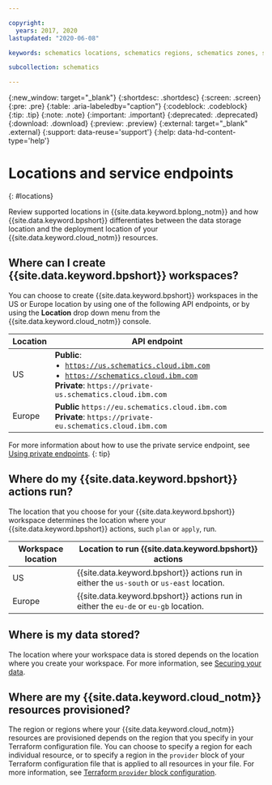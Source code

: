 ```yaml
---

copyright:
  years: 2017, 2020
lastupdated: "2020-06-08"

keywords: schematics locations, schematics regions, schematics zones, schematics endpoints, schematics service endpoints

subcollection: schematics

---
```


{:new_window: target="_blank"}
{:shortdesc: .shortdesc}
{:screen: .screen}
{:pre: .pre}
{:table: .aria-labeledby="caption"}
{:codeblock: .codeblock}
{:tip: .tip}
{:note: .note}
{:important: .important}
{:deprecated: .deprecated}
{:download: .download}
{:preview: .preview}
{:external: target="_blank" .external}
{:support: data-reuse='support'}
{:help: data-hd-content-type='help'}

# Locations and service endpoints
{: #locations}

Review supported locations in {{site.data.keyword.bplong_notm}} and how {{site.data.keyword.bpshort}} differentiates between the data storage location and the deployment location of your {{site.data.keyword.cloud_notm}} resources.

## Where can I create {{site.data.keyword.bpshort}} workspaces?
You can choose to create {{site.data.keyword.bpshort}} workspaces in the US or Europe location by using one of the following API endpoints, or by using the **Location** drop down menu from the {{site.data.keyword.cloud_notm}} console.

|Location| API endpoint|
|------------|----------------|
|US|**Public**: <ul style="margin:0px 0px 0px 20px; padding:0px"><li style="margin:0px; padding:0px"><code>https://us.schematics.cloud.ibm.com</code></li><li style="margin:0px; padding:0px"><code>https://schematics.cloud.ibm.com</code></li></ul> **Private**: `https://private-us.schematics.cloud.ibm.com`| 
|Europe|**Public** `https://eu.schematics.cloud.ibm.com` </br> **Private**: `https://private-eu.schematics.cloud.ibm.com`| 

For more information about how to use the private service endpoint, see [Using private endpoints](/docs/schematics?topic=schematics-private-endpoints). 
{: tip}

## Where do my {{site.data.keyword.bpshort}} actions run?

The location that you choose for your {{site.data.keyword.bpshort}} workspace determines the location where your {{site.data.keyword.bpshort}} actions, such `plan` or `apply`, run. 

|Workspace location |Location to run {{site.data.keyword.bpshort}} actions|
|------------|----------------|
|US|{{site.data.keyword.bpshort}} actions run in either the `us-south` or `us-east` location.|
|Europe|{{site.data.keyword.bpshort}} actions run in either the `eu-de` or `eu-gb` location.|

## Where is my data stored?

The location where your workspace data is stored depends on the location where you create your workspace. For more information, see [Securing your data](/docs/schematics?topic=schematics-secure-data). 

## Where are my {{site.data.keyword.cloud_notm}} resources provisioned?

The region or regions where your {{site.data.keyword.cloud_notm}} resources are provisioned depends on the region that you specify in your Terraform configuration file. You can choose to specify a region for each individual resource, or to specify a region in the `provider` block of your Terraform configuration file that is applied to all resources in your file. For more information, see [Terraform `provider` block configuration](/docs/terraform?topic=terraform-provider-reference). 

